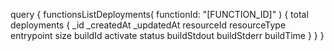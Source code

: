 query {
    functionsListDeployments(
        functionId: "[FUNCTION_ID]"
    ) {
        total
        deployments {
            _id
            _createdAt
            _updatedAt
            resourceId
            resourceType
            entrypoint
            size
            buildId
            activate
            status
            buildStdout
            buildStderr
            buildTime
        }
    }
}

